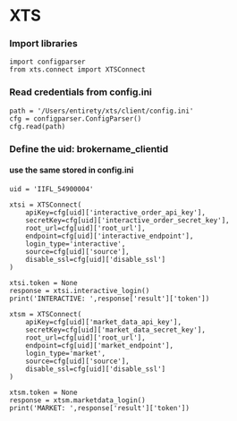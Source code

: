 # XTS

### Import libraries
```
import configparser
from xts.connect import XTSConnect
```

### Read credentials from config.ini
```
path = '/Users/entirety/xts/client/config.ini'
cfg = configparser.ConfigParser()
cfg.read(path)
```

### Define the uid: brokername_clientid
#### use the same stored in config.ini
```
uid = 'IIFL_54900004'
```

```
xtsi = XTSConnect(
    apiKey=cfg[uid]['interactive_order_api_key'],
    secretKey=cfg[uid]['interactive_order_secret_key'], 
    root_url=cfg[uid]['root_url'], 
    endpoint=cfg[uid]['interactive_endpoint'],
    login_type='interactive',
    source=cfg[uid]['source'],
    disable_ssl=cfg[uid]['disable_ssl']
)

xtsi.token = None
response = xtsi.interactive_login()
print('INTERACTIVE: ',response['result']['token'])
```

```
xtsm = XTSConnect(
    apiKey=cfg[uid]['market_data_api_key'],
    secretKey=cfg[uid]['market_data_secret_key'], 
    root_url=cfg[uid]['root_url'], 
    endpoint=cfg[uid]['market_endpoint'],
    login_type='market',
    source=cfg[uid]['source'],
    disable_ssl=cfg[uid]['disable_ssl']
)

xtsm.token = None
response = xtsm.marketdata_login()
print('MARKET: ',response['result']['token'])
```
